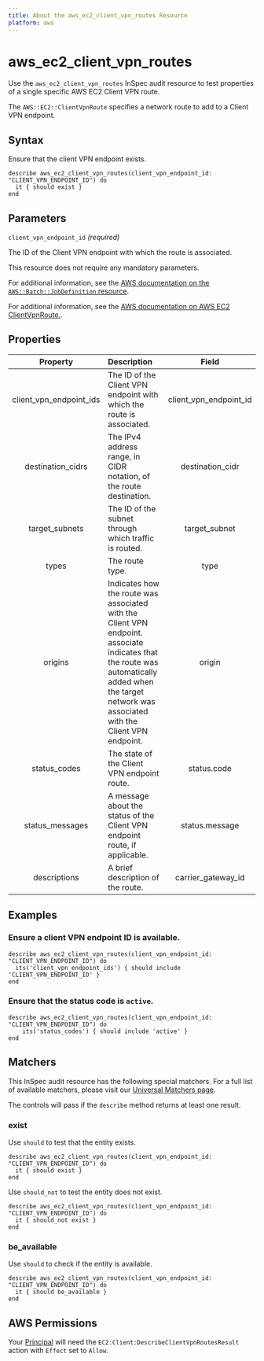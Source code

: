 ```yaml
---
title: About the aws_ec2_client_vpn_routes Resource
platform: aws
---
```


# aws_ec2_client_vpn_routes

Use the `aws_ec2_client_vpn_routes` InSpec audit resource to test properties of a single specific AWS EC2 Client VPN route.

The `AWS::EC2::ClientVpnRoute` specifies a network route to add to a Client VPN endpoint.

## Syntax

Ensure that the client VPN endpoint exists.

    describe aws_ec2_client_vpn_routes(client_vpn_endpoint_id: "CLIENT_VPN_ENDPOINT_ID") do
      it { should exist }
    end

## Parameters

`client_vpn_endpoint_id` _(required)_

The ID of the Client VPN endpoint with which the route is associated.

This resource does not require any mandatory parameters.

For additional information, see the [AWS documentation on the `AWS::Batch::JobDefinition` resource](https://docs.aws.amazon.com/AWSCloudFormation/latest/UserGuide/aws-resource-batch-jobdefinition.html).


For additional information, see the [AWS documentation on AWS EC2 ClientVpnRoute.](https://docs.aws.amazon.com/AWSCloudFormation/latest/UserGuide/aws-resource-ec2-clientvpnroute.html).

## Properties

| Property  | Description | Field |
| :---: | :--- | :---: |
| client_vpn_endpoint_ids | The ID of the Client VPN endpoint with which the route is associated. | client_vpn_endpoint_id |
| destination_cidrs | The IPv4 address range, in CIDR notation, of the route destination. | destination_cidr |
| target_subnets | The ID of the subnet through which traffic is routed. | target_subnet |
| types | The route type. | type |
| origins | Indicates how the route was associated with the Client VPN endpoint. associate indicates that the route was automatically added when the target network was associated with the Client VPN endpoint. | origin |
| status_codes | The state of the Client VPN endpoint route. | status.code |
| status_messages | A message about the status of the Client VPN endpoint route, if applicable. | status.message |
| descriptions | A brief description of the route. | carrier_gateway_id |

## Examples

### Ensure a client VPN endpoint ID is available.

    describe aws_ec2_client_vpn_routes(client_vpn_endpoint_id: "CLIENT_VPN_ENDPOINT_ID") do
      its('client_vpn_endpoint_ids') { should include 'CLIENT_VPN_ENDPOINT_ID' }
    end

### Ensure that the status code is `active`.

    describe aws_ec2_client_vpn_routes(client_vpn_endpoint_id: "CLIENT_VPN_ENDPOINT_ID") do
        its('status_codes') { should include 'active' }
    end

## Matchers

This InSpec audit resource has the following special matchers. For a full list of available matchers, please visit our [Universal Matchers page](https://www.inspec.io/docs/reference/matchers/).

The controls will pass if the `describe` method returns at least one result.

### exist

Use `should` to test that the entity exists.

    describe aws_ec2_client_vpn_routes(client_vpn_endpoint_id: "CLIENT_VPN_ENDPOINT_ID") do
      it { should exist }
    end

Use `should_not` to test the entity does not exist.

    describe aws_ec2_client_vpn_routes(client_vpn_endpoint_id: "CLIENT_VPN_ENDPOINT_ID") do
      it { should_not exist }
    end

### be_available

Use `should` to check if the entity is available.

    describe aws_ec2_client_vpn_routes(client_vpn_endpoint_id: "CLIENT_VPN_ENDPOINT_ID") do
      it { should be_available }
    end

## AWS Permissions

Your [Principal](https://docs.aws.amazon.com/IAM/latest/UserGuide/intro-structure.html#intro-structure-principal) will need the `EC2:Client:DescribeClientVpnRoutesResult` action with `Effect` set to `Allow`.
